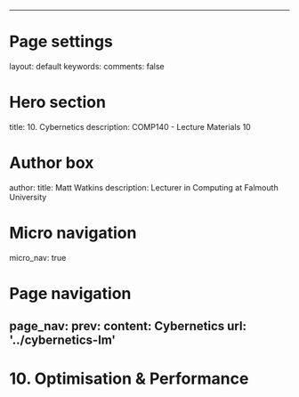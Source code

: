 
---
# Page settings
layout: default
keywords:
comments: false

# Hero section
title: 10. Cybernetics
description: COMP140 - Lecture Materials 10

# Author box
author:
    title: Matt Watkins
    description: Lecturer in Computing at Falmouth University

# Micro navigation
micro_nav: true

# Page navigation
page_nav:
    prev:
        content: Cybernetics
        url: '../cybernetics-lm'
---

# 10. Optimisation & Performance

<!--stackedit_data:
eyJoaXN0b3J5IjpbNTMwNTQwMDUyXX0=
-->
